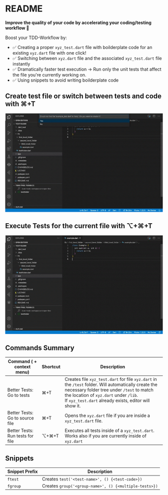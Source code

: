 # README

**Improve the quality of your code by
accelerating your coding/testing workflow 🚀**


Boost your TDD-Workflow by:
* ✅ Creating a proper `xyz_test.dart` file with boilderplate code for an existing `xyz.dart` file with one click!
* ✅ Switching between `xyz.dart` file and the associated `xyz_test.dart` file instantly 
* ✅ Dramatically faster test execution  -> Run only the unit tests that affect the file you're currently working on.
* ✅ Using snippets to avoid writing boilderplate code

## Create test file or switch between tests and code with ⌘+T

![create_test_file](./assets/create_test_file.gif)

## Execute Tests for the current file with ⌥+⌘+T

![execute_tests](./assets/execute_tests.gif)

## Commands Summary

| Command ( + context menu)        | Shortcut | Description                                                  |
| -------------------------------- | -------- | ------------------------------------------------------------ |
| Better Tests: Go to tests        | ⌘+T      | Creates file `xyz_test.dart`  for file `xyz.dart` in the  `/test` folder. Will automatically create the necessary folder tree under `/test` to match the location of `xyz.dart` under `/lib`.<br />If `xyz_test.dart` already exists, editor will show it. |
| Better Tests: Go to source file  | ⌘+T      | Opens the `xyz.dart` file if you are inside a `xyz_test.dart` file. |
| Better Tests: Run tests for file | ⌥+⌘+T    | Executes all tests inside of a `xyz_test.dart`. Works also if you are currently inside of `xyz.dart` |



## Snippets

| Snippet Prefix | Description                                            |
| -------------- | ------------------------------------------------------ |
| `ftest`        | Creates `test('<test-name>', () {<test-code>})`        |
| `fgroup`       | Creates `group('<group-name>', () {<multiple-tests>})` |
